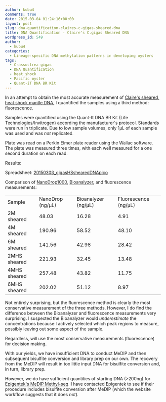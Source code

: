 ```yaml
---
author: kubu4
comments: true
date: 2015-03-04 01:24:16+00:00
layout: post
slug: dna-quantification-claires-c-gigas-sheared-dna
title: DNA Quantification - Claire's C.gigas Sheared DNA
wordpress_id: 549
author:
  - kubu4
categories:
  - Lineage-specific DNA methylation patterns in developing oysters
tags:
  - Crassostrea gigas
  - DNA Quantification
  - heat shock
  - Pacific oyster
  - Quant-iT DNA BR Kit
---
```


In an attempt to obtain the most accurate measurement of [Claire's sheared, heat shock mantle DNA](https://robertslab.github.io/sams-notebook/2015/02/20/bioanalyzer-c-gigas-sheared-dna-from-20140108.html), I quantified the samples using a third method: fluorescence.

Samples were quantified using the Quant-It DNA BR Kit (Life Technologies/Invitrogen) according the manufacturer's protocol. Standards were run in triplicate. Due to low sample volumes, only 1μL of each sample was used and was _not_ replicated.


Plate was read on a Perkin Elmer plate reader using the Wallac software. The plate was measured three times, with each well measured for a one second duration on each read.



Results:

Spreadsheet: [20150303_gigasHSshearedDNApico](https://docs.google.com/spreadsheets/d/16kRwiOanld9XuC-wfpbiTpcNgnFX_kTgVSoZiy-9ySg/edit?usp=sharing)







Comparison of [NanoDrop1000](https://robertslab.github.io/sams-notebook/2015/02/26/dna-quantification-claires-sheared-c-gigas-mantle-heat-shock-samples.html), [Bioanalyzer](https://robertslab.github.io/sams-notebook/2015/02/20/bioanalyzer-c-gigas-sheared-dna-from-20140108.html), and fluorescence measurements:

<table >
<tbody >
<tr >

<td >Sample
</td>

<td >NanoDrop (ng/μL)
</td>

<td >Bioanalyzer (ng/μL)
</td>

<td >Fluorescence (ng/μL)
</td>
</tr>
<tr >

<td >2M sheared
</td>

<td >48.03
</td>

<td >16.28
</td>

<td >4.91
</td>
</tr>
<tr >

<td >4M sheared
</td>

<td >190.96
</td>

<td >58.52
</td>

<td >48.10
</td>
</tr>
<tr >

<td >6M sheared
</td>

<td >141.56
</td>

<td >42.98
</td>

<td >28.42
</td>
</tr>
<tr >

<td >2MHS sheared
</td>

<td >221.93
</td>

<td >32.45
</td>

<td >13.48
</td>
</tr>
<tr >

<td >4MHS sheared
</td>

<td >257.48
</td>

<td >43.82
</td>

<td >11.75
</td>
</tr>
<tr >

<td >6MHS sheared
</td>

<td >202.02
</td>

<td >51.12
</td>

<td >8.97
</td>
</tr>
</tbody>
</table>



Not entirely surprising, but the fluorescence method is clearly the most conservative measurement of the three methods. However, I do find the difference between the Bioanalyzer and fluorescence measurements very surprising. I suspected the Bioanalyzer would _underestimate_ the concentrations because I actively selected which peak regions to measure, possibly leaving out some aspect of the sample.

Regardless, will use the most conservative measurements (fluorescence) for decision making.

With our yields, we have insufficient DNA to conduct MeDIP and then subsequent bisulfite conversion and library prep on our own. The recovery from the MeDIP will result in too little input DNA for bisulfite conversion and, in turn, library prep.

However, we do have sufficient quantities of starting DNA (>200ng) for [Epigentek's MeDIP Methyl-seq](https://www.epigentek.com/services/sample-submission-instructions/). I have contacted Epigentek to see if their procedure includes bisulfite conversion after MeDIP (which the website workflow suggests that it does _not_).
